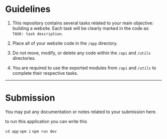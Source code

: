 # Guidelines

1. This repository contains several tasks related to your main objective: building a website.
   Each task will be clearly marked in the code as: `TASK: task description`.

2. Place all of your website code in the `/app` directory.

3. Do not move, modify, or delete any code within the `/api` and `/utils` directories.

4. You are required to use the exported modules from `/api` and `/utils` to complete their respective tasks.

---

# Submission

You may put any documentation or notes related to your submission here.

to run this application you can write this

`cd app`
`npm i`
`npm run dev`

